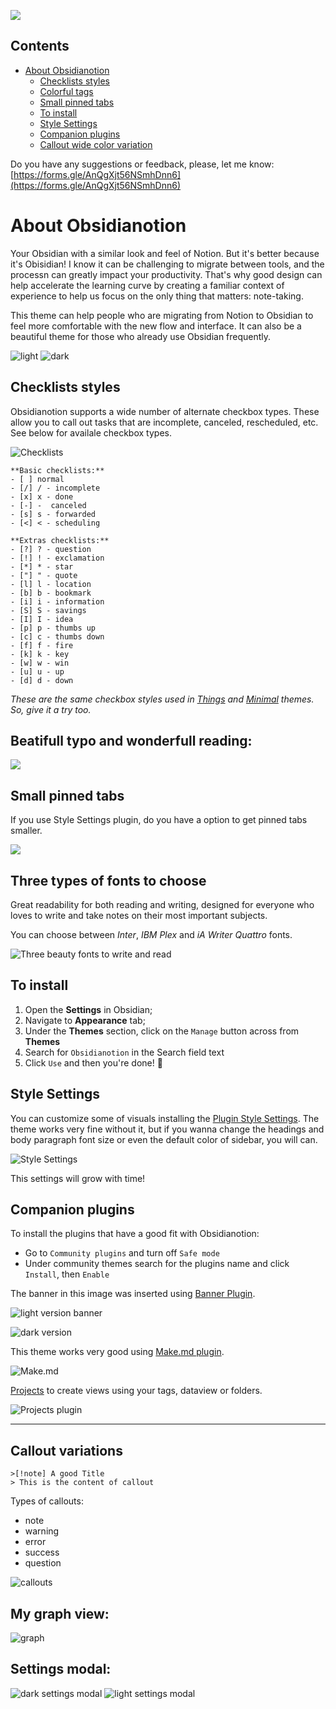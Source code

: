 ![](https://i.imgur.com/JBo9AZ6.png)

## Contents

- [About Obsidianotion](#about-obsidianotion)
  - [Checklists styles](#checklists-styles)
  - [Colorful tags](#colorful-tags)
  - [Small pinned tabs](#small-pinned-tabs)
  - [To install](#to-install)
  - [Style Settings](#style-settings)
  - [Companion plugins](#companion-plugins)
  - [Callout wide color variation](#callout-wide-color-variation)

Do you have any suggestions or feedback, please, let me know: [https://forms.gle/AnQgXjt56NSmhDnn6](https://forms.gle/AnQgXjt56NSmhDnn6)

# About Obsidianotion


Your Obsidian with a similar look and feel of Notion. But it's better because it's Obisidian!
I know it can be challenging to migrate between tools, and the processn can greatly impact your productivity. That's why good design can help accelerate the learning curve by creating a familiar context of experience to help us focus on the only thing that matters: note-taking.

This theme can help people who are migrating from Notion to Obsidian to feel more comfortable with the new flow and interface. It can also be a beautiful theme for those who already use Obsidian frequently.

![light](https://i.imgur.com/aXRvZjr.png)
![dark](https://i.imgur.com/03F0MFL.png)

## Checklists styles
Obsidianotion supports a wide number of alternate checkbox types. These allow you to call out tasks that are incomplete, canceled, rescheduled, etc. See below for availale checkbox types.

![Checklists](https://i.imgur.com/vGk9jh5.png)

```
**Basic checklists:**
- [ ] normal
- [/] / - incomplete
- [x] x - done
- [-] -  canceled
- [s] s - forwarded
- [<] < - scheduling

**Extras checklists:**
- [?] ? - question
- [!] ! - exclamation
- [*] * - star
- ["] " - quote
- [l] l - location
- [b] b - bookmark
- [i] i - information
- [S] S - savings
- [I] I - idea
- [p] p - thumbs up
- [c] c - thumbs down
- [f] f - fire
- [k] k - key
- [w] w - win
- [u] u - up
- [d] d - down
```

_These are the same checkbox styles used in [Things](https://github.com/colineckert/obsidian-things) and [Minimal](https://minimal.guide/Block+types/Checklists#Checkbox+styling) themes. So, give it a try too._


## Beatifull typo and wonderfull reading:

![](https://i.imgur.com/YxXyktF.png)


## Small pinned tabs

If you use Style Settings plugin, do you have a option to get pinned tabs smaller.

![](https://i.imgur.com/w96xdCu.gif)

## Three types of fonts to choose


Great readability for both reading and writing, designed for everyone who loves to write and take notes on their most important subjects.

You can choose between *Inter*, *IBM Plex* and *iA Writer Quattro* fonts.

![Three beauty fonts to write and read](https://i.imgur.com/3q3PrO8.jpg)


## To install

1. Open the **Settings** in Obsidian;
1. Navigate to **Appearance** tab;
1. Under the **Themes** section, click on the `Manage` button across from **Themes**
1. Search for `Obsidianotion` in the Search field text
1. Click `Use` and then you're done! 🎉

## Style Settings

You can customize some of visuals installing the [Plugin Style Settings](https://github.com/mgmeyers/obsidian-style-settings). The theme works very fine without it, but if you wanna change the headings and body paragraph font size or even the default color of sidebar, you will can.

![Style Settings](https://i.imgur.com/qm6s2Ht.png)

This settings will grow with time!

## Companion plugins

To install the plugins that have a good fit with Obsidianotion:

- Go to `Community plugins` and turn off `Safe mode`
- Under community themes search for the plugins name and click `Install`, then `Enable`

The banner in this image was inserted using [Banner Plugin](https://github.com/noatpad/obsidian-banners).

![light version banner](https://i.imgur.com/YOCQc22.png)

![dark version](https://i.imgur.com/vChssQx.png)

This theme works very good using [Make.md plugin](https://github.com/Make-md/makemd).

![Make.md](https://i.imgur.com/V5WoR6N.png)

[Projects](https://github.com/marcusolsson/obsidian-projects) to create views using your tags, dataview or folders.

![Projects plugin](https://i.imgur.com/vdjtRfM.png)


---

## Callout variations

```
>[!note] A good Title
> This is the content of callout
```

Types of callouts:

- note
- warning
- error
- success
- question

![callouts](https://i.imgur.com/yT2BKqC.png)


## My graph view:

![graph](https://i.imgur.com/b8fPYNL.png)

## Settings modal:

![dark settings modal](https://i.imgur.com/j8sJKqT.png)
![light settings modal](https://i.imgur.com/XMIdM57.png)

